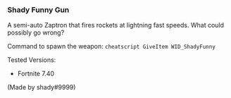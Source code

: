 ### Shady Funny Gun
A semi-auto Zaptron that fires rockets at lightning fast speeds. What could possibly go wrong?

Command to spawn the weapon:
`cheatscript GiveItem WID_ShadyFunny`

Tested Versions:
- Fortnite 7.40

(Made by shady#9999)